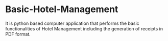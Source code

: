 # Basic-Hotel-Management
It is python based computer application that performs the basic functionalities of Hotel Management including the generation of receipts in PDF format.
